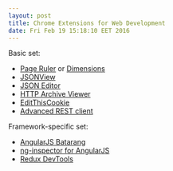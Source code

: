 ```yaml
---
layout: post
title: Chrome Extensions for Web Development
date: Fri Feb 19 15:18:10 EET 2016
---
```

Basic set:

* [Page Ruler](https://chrome.google.com/webstore/detail/page-ruler/jlpkojjdgbllmedoapgfodplfhcbnbpn) or [Dimensions](https://chrome.google.com/webstore/detail/dimensions/baocaagndhipibgklemoalmkljaimfdj)
* [JSONView](https://chrome.google.com/webstore/detail/jsonview/chklaanhfefbnpoihckbnefhakgolnmc)
* [JSON Editor](https://chrome.google.com/webstore/detail/json-editor/lhkmoheomjbkfloacpgllgjcamhihfaj)
* [HTTP Archive Viewer](https://chrome.google.com/webstore/detail/http-archive-viewer/ebbdbdmhegaoooipfnjikefdpeoaidml)
* [EditThisCookie](https://chrome.google.com/webstore/detail/editthiscookie/fngmhnnpilhplaeedifhccceomclgfbg)
* [Advanced REST client](https://chrome.google.com/webstore/detail/advanced-rest-client/hgmloofddffdnphfgcellkdfbfbjeloo)

Framework-specific set:

* [AngularJS Batarang](https://chrome.google.com/webstore/detail/angularjs-batarang/ighdmehidhipcmcojjgiloacoafjmpfk)
* [ng-inspector for AngularJS](https://chrome.google.com/webstore/detail/ng-inspector-for-angularj/aadgmnobpdmgmigaicncghmmoeflnamj)
* [Redux DevTools](https://chrome.google.com/webstore/detail/redux-devtools/lmhkpmbekcpmknklioeibfkpmmfibljd)
